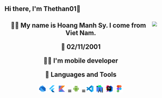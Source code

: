 ## Hi there, I'm Thethan01👋

<h2 align="center"ABOUNT ME</h2>
<img align="right"  src="https://github-readme-stats.vercel.app/api/top-langs/?username=Thethan01&layout=compact&theme=github_dark&hide_border=true"/>
<p>
🙋‍♂️ My name is Hoang Manh Sy. I come from Viet Nam.

🎂 02/11/2001

👨‍💻 I'm mobile developer

🧰 Languages and Tools

<code><img height="27" src="https://raw.githubusercontent.com/thethan01/thethan01/main/dart.svg" alt="cpp"></code>
<code><img height="27" src="https://raw.githubusercontent.com/thethan01/thethan01/main/flutter.svg" alt="cpp"></code>
<code><img height="27" src="https://raw.githubusercontent.com/thethan01/thethan01/main/kotlin.svg" alt="cpp"></code>
=<code><img height="27" src="https://raw.githubusercontent.com/thethan01/thethan01/main/android-os.svg" alt="cpp"></code>
=<code><img height="27" src="https://raw.githubusercontent.com/thethan01/thethan01/main/vscode.svg" alt="vscode"></code>
<code><img height="27" src="https://raw.githubusercontent.com/thethan01/thethan01/main/android-studio.svg" alt="cpp"></code>
<code><img height="27" src="https://raw.githubusercontent.com/thethan01/thethan01/main/intellij-idea.svg" alt="cpp"></code>
<code><img height="27" src="https://raw.githubusercontent.com/thethan01/thethan01/main/figma.svg" alt="cpp"></code>

